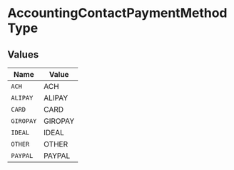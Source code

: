 # AccountingContactPaymentMethodType


## Values

| Name      | Value     |
| --------- | --------- |
| `ACH`     | ACH       |
| `ALIPAY`  | ALIPAY    |
| `CARD`    | CARD      |
| `GIROPAY` | GIROPAY   |
| `IDEAL`   | IDEAL     |
| `OTHER`   | OTHER     |
| `PAYPAL`  | PAYPAL    |